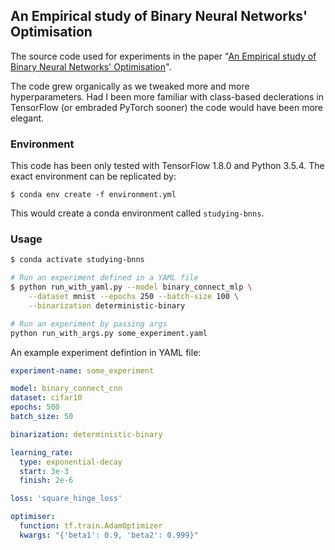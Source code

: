 ## An Empirical study of Binary Neural Networks' Optimisation

The source code used for experiments in the paper "[An Empirical study of Binary Neural Networks' Optimisation](https://openreview.net/forum?id=rJfUCoR5KX)".

The code grew organically as we tweaked more and more hyperparameters. Had I been more familiar with class-based declerations in TensorFlow (or embraded PyTorch sooner) the code would have been more elegant.

### Environment
This code has been only tested with TensorFlow 1.8.0 and Python 3.5.4. The exact environment can be replicated by:

`$ conda env create -f environment.yml`

This would create a conda environment called `studying-bnns`.

### Usage

```bash
$ conda activate studying-bnns

# Run an experiment defined in a YAML file
$ python run_with_yaml.py --model binary_connect_mlp \
    --dataset mnist --epochs 250 --batch-size 100 \
    --binarization deterministic-binary

# Run an experiment by passing args
python run_with_args.py some_experiment.yaml
```

An example experiment defintion in YAML file:


```yaml
experiment-name: some_experiment

model: binary_connect_cnn
dataset: cifar10
epochs: 500
batch_size: 50

binarization: deterministic-binary

learning_rate:
  type: exponential-decay
  start: 3e-3
  finish: 2e-6

loss: 'square_hinge_loss'

optimiser:
  function: tf.train.AdamOptimizer
  kwargs: "{'beta1': 0.9, 'beta2': 0.999}"
```
